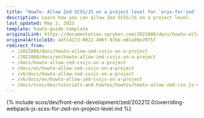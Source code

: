 ```yaml
---
title: "HowTo: Allow Zed SCSS/JS on a project level for `oryx-for-zed` version 2.12.0 and earlier"
description: Learn how you can allow Zed SCSS/JS on a project level.
last_updated: May 2, 2023
template: howto-guide-template
originalLink: https://documentation.spryker.com/2021080/docs/howto-allow-zed-cssjs-on-a-project
originalArticleId: 4dfc4173-0022-496f-97bb-e01a99e70757
redirect_from:
  - /2021080/docs/howto-allow-zed-cssjs-on-a-project
  - /2021080/docs/en/howto-allow-zed-cssjs-on-a-project
  - /docs/howto-allow-zed-cssjs-on-a-project
  - /docs/en/howto-allow-zed-cssjs-on-a-project
  - /v6/docs/howto-allow-zed-cssjs-on-a-project
  - /v6/docs/en/howto-allow-zed-cssjs-on-a-project
  - /docs/scos/dev/tutorials-and-howtos/howtos/howto-allow-zed-css-js-on-a-project.html
---
```


{% include scos/dev/front-end-development/zed/202212.0/overriding-webpack-js-scss-for-zed-on-project-level.md %} <!-- To edit, see /_includes/scos/dev/front-end-development/zed/202212.0/overriding-webpack-js-scss-for-zed-on-project-level.md -->
